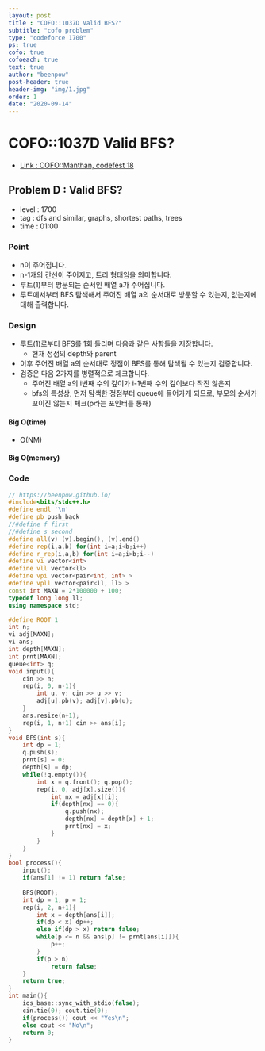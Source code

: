 ```yaml
---
layout: post
title : "COFO::1037D Valid BFS?"
subtitle: "cofo problem"
type: "codeforce 1700"
ps: true
cofo: true
cofoeach: true
text: true
author: "beenpow"
post-header: true
header-img: "img/1.jpg"
order: 1
date: "2020-09-14"
---
```

# COFO::1037D Valid BFS?
- [Link : COFO::Manthan, codefest 18](https://codeforces.com/problemset/problem/1037/D)

## Problem D : Valid BFS?

- level : 1700
- tag : dfs and similar, graphs, shortest paths, trees
- time : 01:00

### Point
- n이 주어집니다.
- n-1개의 간선이 주어지고, 트리 형태임을 의미합니다.
- 루트(1)부터 방문되는 순서인 배열 a가 주어집니다.
- 루트에서부터 BFS 탐색해서 주어진 배열 a의 순서대로 방문할 수 있는지, 없는지에 대해 출력합니다.

### Design
- 루트(1)로부터 BFS를 1회 돌리며 다음과 같은 사항들을 저장합니다.
  - 현재 정점의 depth와 parent
- 이후 주어진 배열 a의 순서대로 정점이 BFS를 통해 탐색될 수 있는지 검증합니다.
- 검증은 다음 2가지를 병렬적으로 체크합니다.
  - 주어진 배열 a의 i번째 수의 깊이가 i-1번째 수의 깊이보다 작진 않은지
  - bfs의 특성상, 먼저 탐색한 정점부터 queue에 들어가게 되므로, 부모의 순서가 꼬이진 않는지 체크(p라는 포인터를 통해)

#### Big O(time)
- O(NM)

#### Big O(memory)

### Code

```cpp
// https://beenpow.github.io/
#include<bits/stdc++.h>
#define endl '\n'
#define pb push_back
//#define f first
//#define s second
#define all(v) (v).begin(), (v).end()
#define rep(i,a,b) for(int i=a;i<b;i++)
#define r_rep(i,a,b) for(int i=a;i>b;i--)
#define vi vector<int>
#define vll vector<ll>
#define vpi vector<pair<int, int> >
#define vpll vector<pair<ll, ll> >
const int MAXN = 2*100000 + 100;
typedef long long ll;
using namespace std;

#define ROOT 1
int n;
vi adj[MAXN];
vi ans;
int depth[MAXN];
int prnt[MAXN];
queue<int> q;
void input(){
    cin >> n;
    rep(i, 0, n-1){
        int u, v; cin >> u >> v;
        adj[u].pb(v); adj[v].pb(u);
    }
    ans.resize(n+1);
    rep(i, 1, n+1) cin >> ans[i];
}
void BFS(int s){
    int dp = 1;
    q.push(s);
    prnt[s] = 0;
    depth[s] = dp;
    while(!q.empty()){
        int x = q.front(); q.pop();
        rep(i, 0, adj[x].size()){
            int nx = adj[x][i];
            if(depth[nx] == 0){
                q.push(nx);
                depth[nx] = depth[x] + 1;
                prnt[nx] = x;
            }
        }
    }
}
bool process(){
    input();
    if(ans[1] != 1) return false;
    
    BFS(ROOT);
    int dp = 1, p = 1;
    rep(i, 2, n+1){
        int x = depth[ans[i]];
        if(dp < x) dp++;
        else if(dp > x) return false;
        while(p <= n && ans[p] != prnt[ans[i]]){
            p++;
        }
        if(p > n)
            return false;
    }
    return true;
}
int main(){
    ios_base::sync_with_stdio(false);
    cin.tie(0); cout.tie(0);
    if(process()) cout << "Yes\n";
    else cout << "No\n";
    return 0;
}
```
